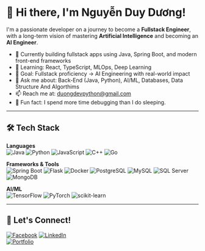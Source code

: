 # 👋 Hi there, I'm Nguyễn Duy Dương!

I'm a passionate developer on a journey to become a **Fullstack Engineer**, with a long-term vision of mastering **Artificial Intelligence** and becoming an **AI Engineer**.

- 🔭 Currently building fullstack apps using Java, Spring Boot, and modern front-end frameworks
- 🌱 Learning: React, TypeScript, MLOps, Deep Learning
- 🎯 Goal: Fullstack proficiency → AI Engineering with real-world impact
- 💬 Ask me about: Back-End (Java, Python), AI/ML, Databases, Data Structure And Algorthims
- 📫 Reach me at: duongdevpython@gmail.com
- 🧠 Fun fact: I spend more time debugging than I do sleeping.

---

## 🛠️ Tech Stack

**Languages**  
![Java](https://img.shields.io/badge/Java-ED8B00?style=flat&logo=java&logoColor=white)
![Python](https://img.shields.io/badge/Python-3776AB?style=flat&logo=python&logoColor=white)
![JavaScript](https://img.shields.io/badge/JavaScript-F7DF1E?style=flat&logo=javascript&logoColor=black)
![C++](https://img.shields.io/badge/C++-00599C?style=flat&logo=c%2B%2B&logoColor=white)
![Go](https://img.shields.io/badge/Go-00ADD8?style=flat&logo=go&logoColor=white)


**Frameworks & Tools**  
![Spring Boot](https://img.shields.io/badge/Spring_Boot-6DB33F?style=flat&logo=spring-boot&logoColor=white)
![Flask](https://img.shields.io/badge/Flask-000000?style=flat&logo=flask&logoColor=white)
![Docker](https://img.shields.io/badge/Docker-2496ED?style=flat&logo=docker&logoColor=white)
![PostgreSQL](https://img.shields.io/badge/PostgreSQL-4169E1?style=flat&logo=postgresql&logoColor=white)
![MySQL](https://img.shields.io/badge/MySQL-4479A1?style=flat&logo=mysql&logoColor=white)
![SQL Server](https://img.shields.io/badge/SQL_Server-CC2927?style=flat&logo=microsoft-sql-server&logoColor=white)
![MongoDB](https://img.shields.io/badge/MongoDB-47A248?style=flat&logo=mongodb&logoColor=white)


**AI/ML**  
![TensorFlow](https://img.shields.io/badge/TensorFlow-FF6F00?style=flat&logo=tensorflow&logoColor=white)
![PyTorch](https://img.shields.io/badge/PyTorch-EE4C2C?style=flat&logo=pytorch&logoColor=white)
![scikit-learn](https://img.shields.io/badge/scikit--learn-F7931E?style=flat&logo=scikit-learn&logoColor=white)

---

## 🔗 Let's Connect!
[![Facebook](https://img.shields.io/badge/Facebook-1877F2?style=flat&logo=facebook&logoColor=white)](https://www.facebook.com/duyduong.nguyen.71465) 
[![LinkedIn](https://img.shields.io/badge/LinkedIn-blue?style=flat&logo=linkedin&logoColor=white)](https://linkedin.com/in/your-profile)  
[![Portfolio](https://img.shields.io/badge/Portfolio-000?style=flat&logo=firefox&logoColor=white)](https://your-portfolio.com)

